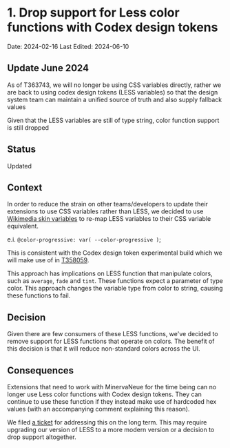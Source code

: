 # 1. Drop support for Less color functions with Codex design tokens

Date: 2024-02-16
Last Edited: 2024-06-10

## Update June 2024
As of T363743, we will no longer be using CSS variables directly, rather we are
back to using codex design tokens (LESS variables) so that the design system
team can maintain a unified source of truth and also supply fallback values

Given that the LESS variables are still of type string, color function support
is still dropped

## Status

Updated

## Context

In order to reduce the strain on other teams/developers to update their extensions to use
CSS variables rather than LESS, we decided to use [Wikimedia skin variables](https://www.mediawiki.org/wiki/Codex#Using_Codex_design_tokens_in_MediaWiki_and_extensions) to re-map LESS variables to their
CSS variable equivalent.

e.i. `@color-progressive: var( --color-progressive )`;

This is consistent with the Codex design token experimental build which we will
make use of in [T358059](https://phabricator.wikimedia.org/T358059).

This approach has implications on LESS function that manipulate colors, such as
`average`, `fade` and `tint`. These functions expect a parameter of type color.
This approach changes the variable type from color to string, causing these
functions to fail.

## Decision

Given there are few consumers of these LESS functions, we've decided to remove support
for LESS functions that operate on colors. The benefit of this decision is that
it will reduce non-standard colors across the UI.

## Consequences

Extensions that need to work with MinervaNeue for the time being can no longer
use Less color functions with Codex design tokens. They can continue to use
these function if they instead make use of hardcoded hex values (with an
accompanying comment explaining this reason).

We filed [a ticket](https://phabricator.wikimedia.org/T357740) for addressing this on the
long term. This may require upgrading our version of LESS to a more modern
version or a decision to drop support altogether.
